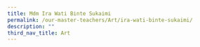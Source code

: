 ```yaml
---
title: Mdm Ira Wati Binte Sukaimi
permalink: /our-master-teachers/Art/ira-wati-binte-sukaimi/
description: ""
third_nav_title: Art
---
```

